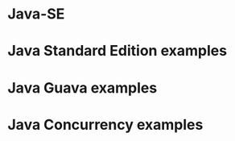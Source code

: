 Java-SE
=============

# Java Standard Edition examples
# Java Guava examples
# Java Concurrency examples

